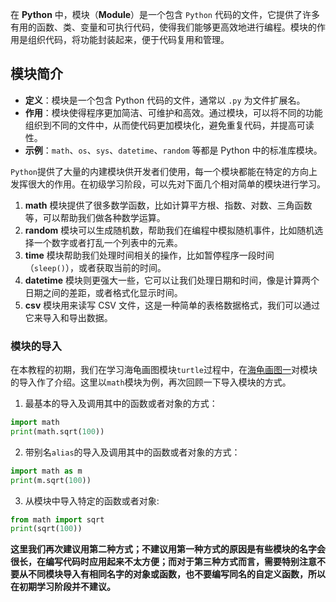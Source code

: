 
在 **Python** 中，模块（**Module**）是一个包含 `Python` 代码的文件，它提供了许多有用的函数、类、变量和可执行代码，使得我们能够更高效地进行编程。模块的作用是组织代码，将功能封装起来，便于代码复用和管理。

## 模块简介

- **定义**：模块是一个包含 Python 代码的文件，通常以 `.py` 为文件扩展名。
- **作用**：模块使得程序更加简洁、可维护和高效。通过模块，可以将不同的功能组织到不同的文件中，从而使代码更加模块化，避免重复代码，并提高可读性。
- **示例**：`math`、`os`、`sys`、`datetime`、`random` 等都是 Python 中的标准库模块。


`Python`提供了大量的内建模块供开发者们使用，每一个模块都能在特定的方向上发挥很大的作用。在初级学习阶段，可以先对下面几个相对简单的模块进行学习。

1. **math** 模块提供了很多数学函数，比如计算平方根、指数、对数、三角函数等，可以帮助我们做各种数学运算。
2. **random** 模块可以生成随机数，帮助我们在编程中模拟随机事件，比如随机选择一个数字或者打乱一个列表中的元素。
3. **time** 模块帮助我们处理时间相关的操作，比如暂停程序一段时间（`sleep()`），或者获取当前的时间。
4. **datetime** 模块则更强大一些，它可以让我们处理日期和时间，像是计算两个日期之间的差距，或者格式化显示时间。
5. **csv** 模块用来读写 CSV 文件，这是一种简单的表格数据格式，我们可以通过它来导入和导出数据。


### 模块的导入

在本教程的初期，我们在学习海龟画图模块`turtle`过程中，在[海龟画图一](../07.海龟画图/海龟画图一.md#导入模块)对模块的导入作了介绍。这里以`math`模块为例，再次回顾一下导入模块的方式。

1. 最基本的导入及调用其中的函数或者对象的方式：
```python
import math
print(math.sqrt(100))
```

2. 带别名`alias`的导入及调用其中的函数或者对象的方式：
```python
import math as m
print(m.sqrt(100))
```

3. 从模块中导入特定的函数或者对象:
```python
from math import sqrt
print(sqrt(100))
```

**这里我们再次建议用第二种方式；不建议用第一种方式的原因是有些模块的名字会很长，在编写代码时应用起来不太方便；而对于第三种方式而言，需要特别注意不要从不同模块导入有相同名字的对象或函数，也不要编写同名的自定义函数，所以在初期学习阶段并不建议。**



